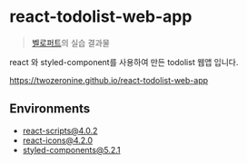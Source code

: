 # react-todolist-web-app

> [벨로퍼트](https://react.vlpt.us/mashup-todolist/)의 실습 결과물

react 와 styled-component를 사용하여 만든 todolist 웹앱 입니다.

https://twozeronine.github.io/react-todolist-web-app

## Environments

- react-scripts@4.0.2
- react-icons@4.2.0
- styled-components@5.2.1

